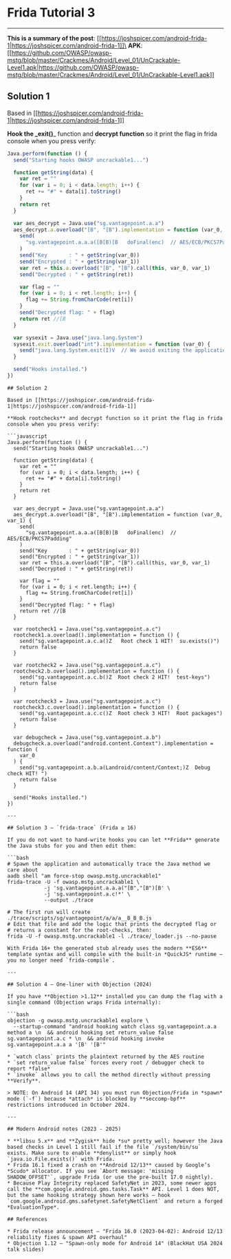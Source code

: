 # Frida Tutorial 3



---

**This is a summary of the post**: [[https://joshspicer.com/android-frida-1|https://joshspicer.com/android-frida-1]]\
**APK**: [[https://github.com/OWASP/owasp-mstg/blob/master/Crackmes/Android/Level_01/UnCrackable-Level1.apk|https://github.com/OWASP/owasp-mstg/blob/master/Crackmes/Android/Level_01/UnCrackable-Level1.apk]]

## Solution 1

Based in [[https://joshspicer.com/android-frida-1|https://joshspicer.com/android-frida-1]]

**Hook the _exit()**_ function and **decrypt function** so it print the flag in frida console when you press verify:

```javascript
Java.perform(function () {
  send("Starting hooks OWASP uncrackable1...")

  function getString(data) {
    var ret = ""
    for (var i = 0; i < data.length; i++) {
      ret += "#" + data[i].toString()
    }
    return ret
  }

  var aes_decrypt = Java.use("sg.vantagepoint.a.a")
  aes_decrypt.a.overload("[B", "[B").implementation = function (var_0, var_1) {
    send(
      "sg.vantagepoint.a.a.a([B[B)[B   doFinal(enc)  // AES/ECB/PKCS7Padding"
    )
    send("Key       : " + getString(var_0))
    send("Encrypted : " + getString(var_1))
    var ret = this.a.overload("[B", "[B").call(this, var_0, var_1)
    send("Decrypted : " + getString(ret))

    var flag = ""
    for (var i = 0; i < ret.length; i++) {
      flag += String.fromCharCode(ret[i])
    }
    send("Decrypted flag: " + flag)
    return ret //[B
  }

  var sysexit = Java.use("java.lang.System")
  sysexit.exit.overload("int").implementation = function (var_0) {
    send("java.lang.System.exit(I)V  // We avoid exiting the application  :)")
  }

  send("Hooks installed.")
})
```
```
## Solution 2

Based in [[https://joshspicer.com/android-frida-1|https://joshspicer.com/android-frida-1]]

**Hook rootchecks** and decrypt function so it print the flag in frida console when you press verify:

```javascript
Java.perform(function () {
  send("Starting hooks OWASP uncrackable1...")

  function getString(data) {
    var ret = ""
    for (var i = 0; i < data.length; i++) {
      ret += "#" + data[i].toString()
    }
    return ret
  }

  var aes_decrypt = Java.use("sg.vantagepoint.a.a")
  aes_decrypt.a.overload("[B", "[B").implementation = function (var_0, var_1) {
    send(
      "sg.vantagepoint.a.a.a([B[B)[B   doFinal(enc)  // AES/ECB/PKCS7Padding"
    )
    send("Key       : " + getString(var_0))
    send("Encrypted : " + getString(var_1))
    var ret = this.a.overload("[B", "[B").call(this, var_0, var_1)
    send("Decrypted : " + getString(ret))

    var flag = ""
    for (var i = 0; i < ret.length; i++) {
      flag += String.fromCharCode(ret[i])
    }
    send("Decrypted flag: " + flag)
    return ret //[B
  }

  var rootcheck1 = Java.use("sg.vantagepoint.a.c")
  rootcheck1.a.overload().implementation = function () {
    send("sg.vantagepoint.a.c.a()Z   Root check 1 HIT!  su.exists()")
    return false
  }

  var rootcheck2 = Java.use("sg.vantagepoint.a.c")
  rootcheck2.b.overload().implementation = function () {
    send("sg.vantagepoint.a.c.b()Z  Root check 2 HIT!  test-keys")
    return false
  }

  var rootcheck3 = Java.use("sg.vantagepoint.a.c")
  rootcheck3.c.overload().implementation = function () {
    send("sg.vantagepoint.a.c.c()Z  Root check 3 HIT!  Root packages")
    return false
  }

  var debugcheck = Java.use("sg.vantagepoint.a.b")
  debugcheck.a.overload("android.content.Context").implementation = function (
    var_0
  ) {
    send("sg.vantagepoint.a.b.a(Landroid/content/Context;)Z  Debug check HIT! ")
    return false
  }

  send("Hooks installed.")
})
```
```
---

## Solution 3 – `frida-trace` (Frida ≥ 16)

If you do not want to hand-write hooks you can let **Frida** generate the Java stubs for you and then edit them:

```bash
# Spawn the application and automatically trace the Java method we care about
aadb shell "am force-stop owasp.mstg.uncrackable1"
frida-trace -U -f owasp.mstg.uncrackable1 \
            -j 'sg.vantagepoint.a.a.a("[B","[B")[B' \
            -j 'sg.vantagepoint.a.c!*' \
            --output ./trace

# The first run will create ./trace/scripts/sg/vantagepoint/a/a/a__B_B_B.js
# Edit that file and add the logic that prints the decrypted flag or
# returns a constant for the root-checks, then:
frida -U -f owasp.mstg.uncrackable1 -l ./trace/_loader.js --no-pause
```
```
With Frida 16+ the generated stub already uses the modern **ES6** template syntax and will compile with the built-in *QuickJS* runtime – you no longer need `frida-compile`.

---

## Solution 4 – One-liner with Objection (2024)

If you have **Objection >1.12** installed you can dump the flag with a single command (Objection wraps Frida internally):

```bash
objection -g owasp.mstg.uncrackable1 explore \
  --startup-command "android hooking watch class sg.vantagepoint.a.a method a \n  && android hooking set return_value false sg.vantagepoint.a.c * \n  && android hooking invoke sg.vantagepoint.a.a a '[B' '[B'"
```
```
* `watch class` prints the plaintext returned by the AES routine
* `set return_value false` forces every root / debugger check to report *false*
* `invoke` allows you to call the method directly without pressing **Verify**.

> NOTE: On Android 14 (API 34) you must run Objection/Frida in *spawn* mode (`-f`) because *attach* is blocked by **seccomp-bpf** restrictions introduced in October 2024.

---

## Modern Android notes (2023 - 2025)

* **libsu 5.x** and **Zygisk** hide *su* pretty well; however the Java based checks in Level 1 still fail if the file `/system/bin/su` exists. Make sure to enable **denylist** or simply hook `java.io.File.exists()` with Frida.
* Frida 16.1 fixed a crash on **Android 12/13** caused by Google’s *Scudo* allocator. If you see `Abort message: 'missing SHADOW_OFFSET'`, upgrade Frida (or use the pre-built 17.0 nightly).
* Because Play Integrity replaced SafetyNet in 2023, some newer apps call the **com.google.android.gms.tasks.Task** API. Level 1 does NOT, but the same hooking strategy shown here works – hook `com.google.android.gms.safetynet.SafetyNetClient` and return a forged *EvaluationType*.

## References

* Frida release announcement – "Frida 16.0 (2023-04-02): Android 12/13 reliability fixes & spawn API overhaul"  
* Objection 1.12 – "Spawn-only mode for Android 14" (BlackHat USA 2024 talk slides)


